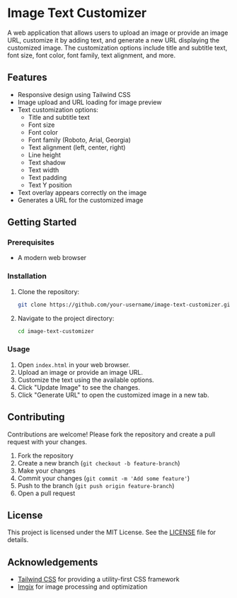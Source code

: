 # Image Text Customizer

A web application that allows users to upload an image or provide an image URL, customize it by adding text, and generate a new URL displaying the customized image. The customization options include title and subtitle text, font size, font color, font family, text alignment, and more.

## Features

- Responsive design using Tailwind CSS
- Image upload and URL loading for image preview
- Text customization options:
  - Title and subtitle text
  - Font size
  - Font color
  - Font family (Roboto, Arial, Georgia)
  - Text alignment (left, center, right)
  - Line height
  - Text shadow
  - Text width
  - Text padding
  - Text Y position
- Text overlay appears correctly on the image
- Generates a URL for the customized image

## Getting Started

### Prerequisites

- A modern web browser

### Installation

1. Clone the repository:
    ```bash
    git clone https://github.com/your-username/image-text-customizer.git
    ```
2. Navigate to the project directory:
    ```bash
    cd image-text-customizer
    ```

### Usage

1. Open `index.html` in your web browser.
2. Upload an image or provide an image URL.
3. Customize the text using the available options.
4. Click "Update Image" to see the changes.
5. Click "Generate URL" to open the customized image in a new tab.

## Contributing

Contributions are welcome! Please fork the repository and create a pull request with your changes.

1. Fork the repository
2. Create a new branch (`git checkout -b feature-branch`)
3. Make your changes
4. Commit your changes (`git commit -m 'Add some feature'`)
5. Push to the branch (`git push origin feature-branch`)
6. Open a pull request

## License

This project is licensed under the MIT License. See the [LICENSE](LICENSE) file for details.

## Acknowledgements

- [Tailwind CSS](https://tailwindcss.com/) for providing a utility-first CSS framework
- [Imgix](https://www.imgix.com/) for image processing and optimization

